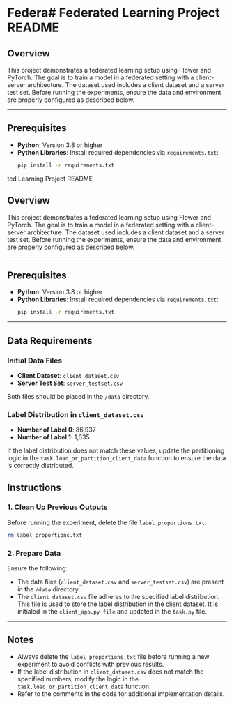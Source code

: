 # Federa# Federated Learning Project README

## Overview
This project demonstrates a federated learning setup using Flower and PyTorch. The goal is to train a model in a federated setting with a client-server architecture. The dataset used includes a client dataset and a server test set. Before running the experiments, ensure the data and environment are properly configured as described below.

---

## Prerequisites
- **Python**: Version 3.8 or higher
- **Python Libraries**: Install required dependencies via `requirements.txt`:
  ```bash
  pip install -r requirements.txt
ted Learning Project README

## Overview
This project demonstrates a federated learning setup using Flower and PyTorch. The goal is to train a model in a federated setting with a client-server architecture. The dataset used includes a client dataset and a server test set. Before running the experiments, ensure the data and environment are properly configured as described below.

---

## Prerequisites
- **Python**: Version 3.8 or higher
- **Python Libraries**: Install required dependencies via `requirements.txt`:
  ```bash
  pip install -r requirements.txt
    ```

---

## Data Requirements

### Initial Data Files
- **Client Dataset**: `client_dataset.csv`
- **Server Test Set**: `server_testset.csv`

Both files should be placed in the `/data` directory.

### Label Distribution in `client_dataset.csv`
- **Number of Label 0**: 86,937  
- **Number of Label 1**: 1,635  

If the label distribution does not match these values, update the partitioning logic in the `task.load_or_partition_client_data` function to ensure the data is correctly distributed.

## Instructions

### 1. Clean Up Previous Outputs
Before running the experiment, delete the file `label_proportions.txt`:
```bash
rm label_proportions.txt
```

### 2. Prepare Data
Ensure the following:
- The data files (`client_dataset.csv` and `server_testset.csv`) are present in the `/data` directory.
- The `client_dataset.csv` file adheres to the specified label distribution.
This file is used to store the label distribution in the client dataset. It is initialed in the `client_app.py file` and updated in the `task.py` file.

---
## Notes
- Always delete the `label_proportions.txt` file before running a new experiment to avoid conflicts with previous results.
- If the label distribution in `client_dataset.csv` does not match the specified numbers, modify the logic in the `task.load_or_partition_client_data` function.
- Refer to the comments in the code for additional implementation details.
